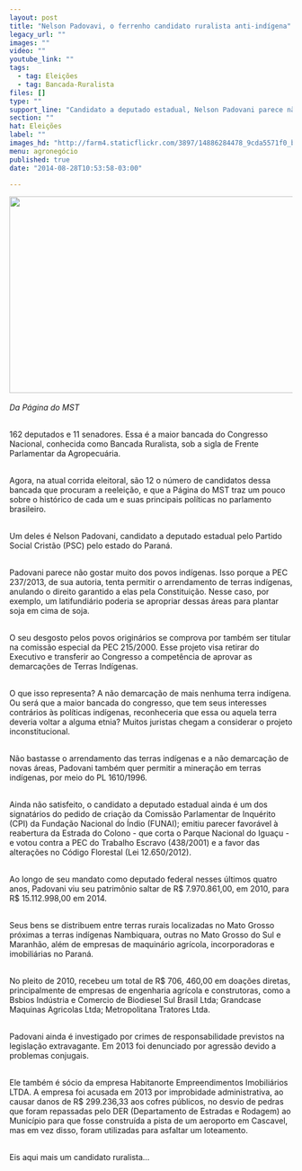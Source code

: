 ```yaml
---
layout: post
title: "Nelson Padovavi, o ferrenho candidato ruralista anti-indígena"
legacy_url: ""
images: ""
video: ""
youtube_link: ""
tags:
  - tag: Eleições
  - tag: Bancada-Ruralista
files: []
type: ""
support_line: "Candidato a deputado estadual, Nelson Padovani parece não gostar muito dos povos indígenas."
section: ""
hat: Eleições
label: ""
images_hd: "http://farm4.staticflickr.com/3897/14886284478_9cda5571f0_b.jpg"
menu: agronegócio
published: true
date: "2014-08-28T10:53:58-03:00"

---
```

<p><em><img alt="" height="350" src="http://farm4.staticflickr.com/3897/14886284478_9cda5571f0_b.jpg" width="600" /><br />
<br />
Da P&aacute;gina do MST</em></p>

<p><br />
162 deputados e 11 senadores. Essa &eacute; a maior bancada do Congresso Nacional, conhecida como Bancada Ruralista, sob a sigla de Frente Parlamentar da Agropecu&aacute;ria.</p>

<p><br />
Agora, na atual corrida eleitoral, s&atilde;o 12 o n&uacute;mero de candidatos dessa bancada que procuram a reelei&ccedil;&atilde;o, e que a P&aacute;gina do MST traz um pouco sobre o hist&oacute;rico de cada um e suas principais pol&iacute;ticas no parlamento brasileiro.</p>

<p><br />
Um deles &eacute; Nelson Padovani, candidato a deputado estadual pelo Partido Social Crist&atilde;o (PSC) pelo estado do Paran&aacute;.&nbsp;</p>

<p><br />
Padovani parece n&atilde;o gostar muito dos povos ind&iacute;genas. Isso porque a PEC 237/2013, de sua autoria, tenta permitir o arrendamento de terras ind&iacute;genas, anulando o direito garantido a elas pela Constitui&ccedil;&atilde;o. Nesse caso, por exemplo, um latifundi&aacute;rio poderia se apropriar dessas &aacute;reas para plantar soja em cima de soja.</p>

<p><br />
O seu desgosto pelos povos origin&aacute;rios se comprova por tamb&eacute;m ser titular na comiss&atilde;o especial da PEC 215/2000. Esse projeto visa retirar do Executivo e transferir ao Congresso a compet&ecirc;ncia de aprovar as demarca&ccedil;&otilde;es de Terras Ind&iacute;genas.&nbsp;</p>

<p><br />
O que isso representa? A n&atilde;o demarca&ccedil;&atilde;o de mais nenhuma terra ind&iacute;gena. Ou ser&aacute; que a maior bancada do congresso, que tem seus interesses contr&aacute;rios &agrave;s pol&iacute;ticas ind&iacute;genas, reconheceria que essa ou aquela terra deveria voltar a alguma etnia? Muitos juristas chegam a considerar o projeto inconstitucional.</p>

<p><br />
N&atilde;o bastasse o arrendamento das terras ind&iacute;genas e a n&atilde;o demarca&ccedil;&atilde;o de novas &aacute;reas, Padovani tamb&eacute;m quer permitir a minera&ccedil;&atilde;o em terras ind&iacute;genas, por meio do PL 1610/1996.</p>

<p><br />
Ainda n&atilde;o satisfeito, o candidato a deputado estadual ainda &eacute; um dos signat&aacute;rios do pedido de cria&ccedil;&atilde;o da Comiss&atilde;o Parlamentar de Inqu&eacute;rito (CPI) da Funda&ccedil;&atilde;o Nacional do &Iacute;ndio (FUNAI); emitiu parecer favor&aacute;vel &agrave; reabertura da Estrada do Colono - que corta o Parque Nacional do Igua&ccedil;u - e votou contra a PEC do Trabalho Escravo (438/2001) e a favor das altera&ccedil;&otilde;es no C&oacute;digo Florestal (Lei 12.650/2012).&nbsp;</p>

<p><br />
Ao longo de seu mandato como deputado federal nesses &uacute;ltimos quatro anos, Padovani viu seu patrim&ocirc;nio saltar de R$ 7.970.861,00, em 2010, para R$ 15.112.998,00 em 2014.&nbsp;</p>

<p><br />
Seus bens se distribuem entre terras rurais localizadas no Mato Grosso pr&oacute;ximas a terras ind&iacute;genas Nambiquara, outras no Mato Grosso do Sul e Maranh&atilde;o, al&eacute;m de empresas de maquin&aacute;rio agr&iacute;cola, incorporadoras e imobili&aacute;rias no Paran&aacute;.&nbsp;</p>

<p><br />
No pleito de 2010, recebeu um total de R$ 706, 460,00 em doa&ccedil;&otilde;es diretas, principalmente de empresas de engenharia agr&iacute;cola e construtoras, como a Bsbios Ind&uacute;stria e Comercio de Biodiesel Sul Brasil Ltda; Grandcase Maquinas Agricolas Ltda; Metropolitana Tratores Ltda.</p>

<p><br />
Padovani ainda &eacute; investigado por crimes de responsabilidade previstos na legisla&ccedil;&atilde;o extravagante. Em 2013 foi denunciado por agress&atilde;o devido a problemas conjugais.&nbsp;</p>

<p><br />
Ele tamb&eacute;m &eacute; s&oacute;cio da empresa Habitanorte Empreendimentos Imobili&aacute;rios LTDA. A empresa foi acusada em 2013 por improbidade administrativa, ao causar danos de R$ 299.236,33 aos cofres p&uacute;blicos, no desvio de pedras que foram repassadas pelo DER (Departamento de Estradas e Rodagem) ao Munic&iacute;pio para que fosse constru&iacute;da a pista de um aeroporto em Cascavel, mas em vez disso, foram utilizadas para asfaltar um loteamento.</p>

<p><br />
Eis aqui mais um candidato ruralista...</p>
